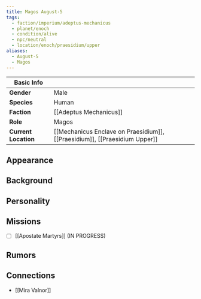 ```yaml
---
title: Magos August-5
tags:
  - faction/imperium/adeptus-mechanicus
  - planet/enoch
  - condition/alive
  - npc/neutral
  - location/enoch/praesidium/upper
aliases:
  - August-5
  - Magos
---
```


| Basic Info           |                                                                            |
| -------------------- | -------------------------------------------------------------------------- |
| **Gender**           | Male                                                                       |
| **Species**          | Human                                                                      |
| **Faction**          | [[Adeptus Mechanicus]]                                                     |
| **Role**             | Magos                                                                      |
| **Current Location** | [[Mechanicus Enclave on Praesidium]], [[Praesidium]], [[Praesidium Upper]] |

## Appearance 

## Background 

## Personality 

## Missions
- [ ] [[Apostate Martyrs]] (IN PROGRESS)

## Rumors

## Connections
- [[Mira Valnor]]